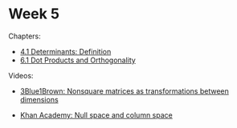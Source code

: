 # Week 5

Chapters:
- [4.1 Determinants: Definition](https://textbooks.math.gatech.edu/ila/determinants-definitions-properties.html)
- [6.1 Dot Products and Orthogonality](https://textbooks.math.gatech.edu/ila/dot-product.html)

Videos:
- [3Blue1Brown: Nonsquare matrices as transformations between dimensions](https://www.youtube.com/watch?v=v8VSDg_WQlA&list=PLZHQObOWTQDPD3MizzM2xVFitgF8hE_ab&index=8)
<!---->
- [Khan Academy: Null space and column space](https://www.khanacademy.org/math/linear-algebra/vectors-and-spaces/null-column-space/v/matrix-vector-products)